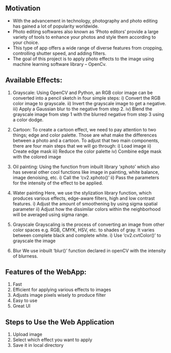## Motivation
  *	With the advancement in technology, photography and photo editing has gained a lot of popularity worldwide.
  *	Photo editing softwares also known as ‘Photo editors’ provide a large variety of tools to enhance your photos and style them according to your choice. 
  * This type of app offers a wide range of diverse features from cropping, controlling shutter speed, and adding filters.
  * The goal of this project is to apply photo effects to the image using machine learning software library – OpenCv. 

## Available Effects:
1.	Grayscale:
Using OpenCV and Python, an RGB color image can be converted into a pencil sketch in four simple steps:
i)	Convert the RGB color image to grayscale.
ii)	Invert the grayscale image to get a negative.
iii)	Apply a Gaussian blur to the negative from step 2.
iv)	Blend the grayscale image from step 1 with the blurred negative from step 3 using a color dodge.

2.	Cartoon:
To create a cartoon effect, we need to pay attention to two things; edge and color palette. Those are what make the differences between a photo and a cartoon. To adjust that two main components, there are four main steps that we will go through:
i)	Load image
ii)	Create edge mask
iii)	Reduce the color palette
iv)	Combine edge mask with the colored image

3.	Oil painting:
Using the function from inbuilt library ‘xphoto’  which also has several other cool functions like image in painting, white balance, image denoising, etc. 
i)	Call the ‘cv2.xphoto()’ 
ii)	Pass the parameters for the intensity of the effect to be applied.

4.	Water painting
Here, we use the stylization library function, which produces various effects, edge-aware filters, high and low contrast features. 
i)	Adjust the amount of smoothening by using sigma spatial parameter 
ii)	Adjust how the dissimilar colors within the neighborhood will be averaged using sigma range.

5.	Grayscale
Grayscaling is the process of converting an image from other color spaces e.g. RGB, CMYK, HSV, etc. to shades of gray. It varies between complete black and complete white.
i)	Use ‘cv2.cvtColor()’ to grayscale the image

6.	Blur
We use inbuilt ‘blur()’ function declared in openCV with the intensity of blurness. 


##	Features of the WebApp:
1.	Fast
2.	Efficient for applying various effects to images
3.	Adjusts image pixels wisely to produce filter
4.	Easy to use
5.	Great UI

## Steps to Use the Web Application

1.	Upload image
2.	Select which effect you want to apply
3.	Save it in local directory

